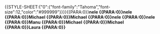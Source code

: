 {{STYLE-SHEET:{"0":{"font-family":"Tahoma","font-size":12,"color":"#999999"}}}}{{PARA:0}}**nele
{{PARA:0}}nele
{{PARA:0}}Michael
{{PARA:0}}Michael
{{PARA:0}}nele
{{PARA:0}}nele
{{PARA:0}}Manu
{{PARA:0}}Michael
{{PARA:0}}Michael
{{PARA:0}}Laura
{{PARA:0}}**